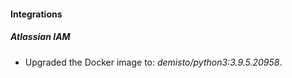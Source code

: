 #### Integrations
##### Atlassian IAM
- Upgraded the Docker image to: *demisto/python3:3.9.5.20958*.

